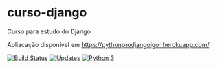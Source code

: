 # curso-django
Curso para estudo do Django

Apliacação disponivel em https://pythonprodjangoigor.herokuapp.com/.

[![Build Status](https://app.travis-ci.com/Sarkan-DF/curso-django.svg?branch=main)](https://app.travis-ci.com/Sarkan-DF/curso-django)
[![Updates](https://pyup.io/repos/github/Sarkan-DF/curso-django/shield.svg)](https://pyup.io/repos/github/Sarkan-DF/curso-django/)
[![Python 3](https://pyup.io/repos/github/Sarkan-DF/curso-django/python-3-shield.svg)](https://pyup.io/repos/github/Sarkan-DF/curso-django/)
